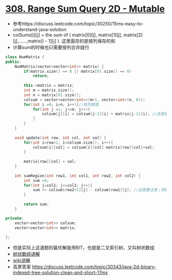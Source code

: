 # [308. Range Sum Query 2D - Mutable](https://leetcode.com/problems/range-sum-query-2d-mutable/description/)
* 参考https://discuss.leetcode.com/topic/30250/15ms-easy-to-understand-java-solution
* colSums[i][j] = the sum of ( matrix[0][j], matrix[1][j], matrix[2][j],......,matrix[i - 1][j] ). 这里面存的是按列保存的和
* 计算sum的时候也只需要按列合并就行

```c++
class NumMatrix {
public:
    NumMatrix(vector<vector<int>> matrix) {
        if(matrix.size() == 0 || matrix[0].size() == 0)
            return;
        
        this->matrix = matrix;
        int m = matrix.size();
        int n = matrix[0].size();
        colsum = vector<vector<int>>(m+1, vector<int>(n, 0));
        for(int i =0; i<n; i++){//按列赋值
            for(int j =1; j<=m; j++){
                colsum[j][i] = colsum[j-1][i] + matrix[j-1][i]; //这里是个技巧：为了方便，是colsum多出来一行
            }
        }
    }
    
    void update(int row, int col, int val) {
        for(int i=row+1; i<colsum.size(); i++){
            colsum[i][col] = colsum[i][col]-matrix[row][col]+val;
        }
        
        matrix[row][col] = val;
    }
    
    int sumRegion(int row1, int col1, int row2, int col2) {
        int sum =0;
        for(int j=col1; j<=col2; j++){
            sum += colsum[row2+1][j] - colsum[row1][j]; //这里要注意；例如1-3行，计算的是3-1+1行，所以row2+1,row1不加
        }
        
        return sum;
    }

private:
    vector<vector<int>> colsum;
    vector<vector<int>> matrix;
    
};
```

* 但是实际上这道题的最优解是用BIT，也就是二叉索引树，又叫树状数组
*  [树状数组讲解](http://xorex.top/2017/05/20/%E4%BA%8C%E5%8F%89%E7%B4%A2%E5%BC%95%E6%A0%91-%E6%A0%91%E7%8A%B6%E6%95%B0%E7%BB%84-%E2%80%94%E2%80%94%E8%AE%B2%E8%A7%A3/)
* [wiki讲解](https://zh.wikipedia.org/wiki/%E6%A0%91%E7%8A%B6%E6%95%B0%E7%BB%84)
* 高票答案 https://discuss.leetcode.com/topic/30343/java-2d-binary-indexed-tree-solution-clean-and-short-17ms


